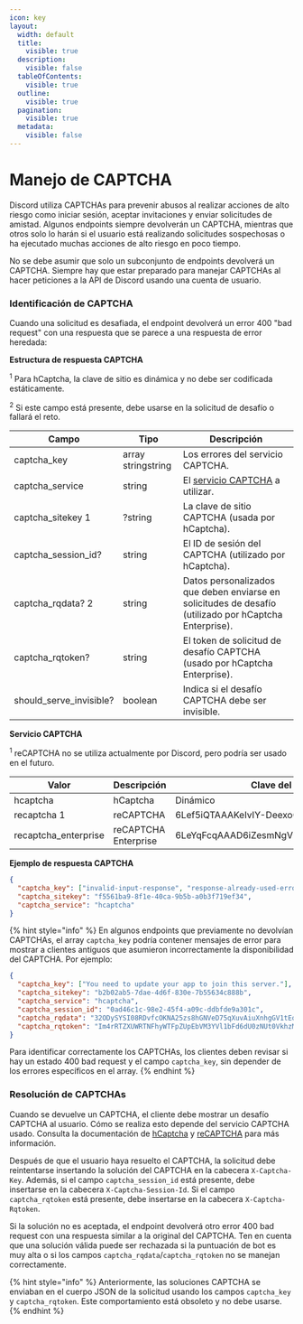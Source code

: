 ```yaml
---
icon: key
layout:
  width: default
  title:
    visible: true
  description:
    visible: false
  tableOfContents:
    visible: true
  outline:
    visible: true
  pagination:
    visible: true
  metadata:
    visible: false
---
```


# Manejo de CAPTCHA

Discord utiliza CAPTCHAs para prevenir abusos al realizar acciones de alto riesgo como iniciar sesión, aceptar invitaciones y enviar solicitudes de amistad. Algunos endpoints siempre devolverán un CAPTCHA, mientras que otros solo lo harán si el usuario está realizando solicitudes sospechosas o ha ejecutado muchas acciones de alto riesgo en poco tiempo.

No se debe asumir que solo un subconjunto de endpoints devolverá un CAPTCHA. Siempre hay que estar preparado para manejar CAPTCHAs al hacer peticiones a la API de Discord usando una cuenta de usuario.

### Identificación de CAPTCHA <a href="#undefined" id="undefined"></a>

Cuando una solicitud es desafiada, el endpoint devolverá un error 400 "bad request" con una respuesta que se parece a una respuesta de error heredada:

**Estructura de respuesta CAPTCHA**

<sup>1</sup> Para hCaptcha, la clave de sitio es dinámica y no debe ser codificada estáticamente.

<sup>2</sup> Si este campo está presente, debe usarse en la solicitud de desafío o fallará el reto.

| Campo                     | Tipo               | Descripción                                                                                            |
| ------------------------- | ------------------ | ------------------------------------------------------------------------------------------------------ |
| captcha\_key              | array stringstring | Los errores del servicio CAPTCHA.                                                                      |
| captcha\_service          | string             | El [servicio CAPTCHA](https://docs.discord.food/topics/captcha-handling#captcha-service) a utilizar.   |
| captcha\_sitekey 1        | ?string            | La clave de sitio CAPTCHA (usada por hCaptcha).                                                        |
| captcha\_session\_id?     | string             | El ID de sesión del CAPTCHA (utilizado por hCaptcha).                                                  |
| captcha\_rqdata? 2        | string             | Datos personalizados que deben enviarse en solicitudes de desafío (utilizado por hCaptcha Enterprise). |
| captcha\_rqtoken?         | string             | El token de solicitud de desafío CAPTCHA (usado por hCaptcha Enterprise).                              |
| should\_serve\_invisible? | boolean            | Indica si el desafío CAPTCHA debe ser invisible.                                                       |

**Servicio CAPTCHA**

<sup>1</sup> reCAPTCHA no se utiliza actualmente por Discord, pero podría ser usado en el futuro.

| Valor                 | Descripción          | Clave del sitio                        |
| --------------------- | -------------------- | -------------------------------------- |
| hcaptcha              | hCaptcha             | Dinámico                               |
| recaptcha 1           | reCAPTCHA            | 6Lef5iQTAAAKeIvIY-DeexoO3gj7ryl9rLMEnn |
| recaptcha\_enterprise | reCAPTCHA Enterprise | 6LeYqFcqAAAD6iZesmNgVulsO4PkpBdr6NVG6M |

**Ejemplo de respuesta CAPTCHA**

```json
{
  "captcha_key": ["invalid-input-response", "response-already-used-error"],
  "captcha_sitekey": "f5561ba9-8f1e-40ca-9b5b-a0b3f719ef34",
  "captcha_service": "hcaptcha"
}
```

{% hint style="info" %}
En algunos endpoints que previamente no devolvían CAPTCHAs, el array `captcha_key` podría contener mensajes de error para mostrar a clientes antiguos que asumieron incorrectamente la disponibilidad del CAPTCHA. Por ejemplo:

```json
{
  "captcha_key": ["You need to update your app to join this server."],
  "captcha_sitekey": "b2b02ab5-7dae-4d6f-830e-7b55634c888b",
  "captcha_service": "hcaptcha",
  "captcha_session_id": "0ad46c1c-98e2-45f4-a09c-ddbfde9a301c",
  "captcha_rqdata": "32ODySYSI08RDvfcOKNA25zs8hGNVeD75qXuvAiuXnhgGV1tEqL/M6jHj9NJhuN3843/3Xb0y4qL9X85UhNWMLmXgvqDdUEJSKv1NlqrGqmBhi8qC2W4nKMzYeEFpGPMTqqC12Gp8BCZ+SPn9Dw0g3c=SMTWOoJOQKEpSoHZ",
  "captcha_rqtoken": "Im4rRTZXUWRTNFhyWTFpZUpEbVM3YVl1bFd6dU0zNUt0VkhzMEVoTHJNcC9wSmVqT29kS1FJVFpYYVgrT0RNd254YjFVQUE9PXVnalltRDZtNEFKOW85VXMi.ZfYH3g.beZ-lIsxWGcY5J0VUzE_odCbh24"
}
```

Para identificar correctamente los CAPTCHAs, los clientes deben revisar si hay un estado 400 bad request y el campo `captcha_key`, sin depender de los errores específicos en el array.
{% endhint %}

### Resolución de CAPTCHAs <a href="#undefined" id="undefined"></a>

Cuando se devuelve un CAPTCHA, el cliente debe mostrar un desafío CAPTCHA al usuario. Cómo se realiza esto depende del servicio CAPTCHA usado. Consulta la documentación de [hCaptcha](https://docs.hcaptcha.com/) y [reCAPTCHA](https://developers.google.com/recaptcha/docs/display) para más información.

Después de que el usuario haya resuelto el CAPTCHA, la solicitud debe reintentarse insertando la solución del CAPTCHA en la cabecera `X-Captcha-Key`. Además, si el campo `captcha_session_id` está presente, debe insertarse en la cabecera `X-Captcha-Session-Id`. Si el campo `captcha_rqtoken` está presente, debe insertarse en la cabecera `X-Captcha-Rqtoken`.

Si la solución no es aceptada, el endpoint devolverá otro error 400 bad request con una respuesta similar a la original del CAPTCHA. Ten en cuenta que una solución válida puede ser rechazada si la puntuación de bot es muy alta o si los campos `captcha_rqdata`/`captcha_rqtoken` no se manejan correctamente.

{% hint style="info" %}
Anteriormente, las soluciones CAPTCHA se enviaban en el cuerpo JSON de la solicitud usando los campos `captcha_key` y `captcha_rqtoken`. Este comportamiento está obsoleto y no debe usarse.
{% endhint %}
